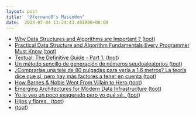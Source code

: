 ```yaml
---
layout: post
title:  "@fernand0's Mastodon"
date:  2024-07-04 11:34:43.401000+00:00
---
```

*  [Why Data Structures and Algorithms are Important ? ](https://dev.to/codewithsom/why-data-structures-and-algorithms-are-important--24n) ([toot](https://mastodon.social/@fernand0/112728007206534751))
*  [Practical Data Structure and Algorithm Fundamentals Every Programmer Must Know ](https://dev.to/ruppysuppy/practical-data-structure-and-algorithm-fundamentals-every-programmer-must-know-30e) ([toot](https://mastodon.social/@fernand0/112727830548071014))
*  [Textual: The Definitive Guide - Part 1. ](https://dev.to/wiseai/textual-the-definitive-guide-part-1-1i0) ([toot](https://mastodon.social/@fernand0/112727488039812415))
*  [Un método sencillo de generación de números seudoaleatorios ](http://fernand0.github.io//generador-numeros-aleatorios-cerebro) ([toot](https://mastodon.social/@fernand0/112727433490039133))
*  [¿Comprarías una tele de 80 pulgadas para verla a 1,6 metros? La teoría dice que sí, pero hay más factores a tener en cuenta ](https://www.xatakahome.com/televisores/comprarias-tele-80-pulgadas-para-verla-1-6-metros-teori-dice-que-si-hay-mas-factores-tener-cuent) ([toot](https://mastodon.social/@fernand0/112727324577895037))
*  [How Barnes & Noble Went From Villain to Hero ](https://www.nytimes.com/2022/04/15/arts/barnes-noble-bookstores.htm) ([toot](https://mastodon.social/@fernand0/112727287697016683))
*  [Emerging Architectures for Modern Data Infrastructure ](https://a16z.com/emerging-architectures-for-modern-data-infrastructure) ([toot](https://mastodon.social/@fernand0/112725693053394845))
*  [Yo lo veo un poco exagerado pero yo qué sé.. ](https://mastodon.social/@fernand0/112724006887648519) ([toot](https://mastodon.social/@fernand0/112724006887648519))
*  [Hijos y flores.  ](https://avecesunafoto.wordpress.com/2024/07/03/hijos-y-flores) ([toot](https://mastodon.social/@fernand0/112723783843536012))
*  [ ](https://mastodon.nu/@proteusbcn) ([toot](https://mastodon.social/@fernand0/112723752579799903))
